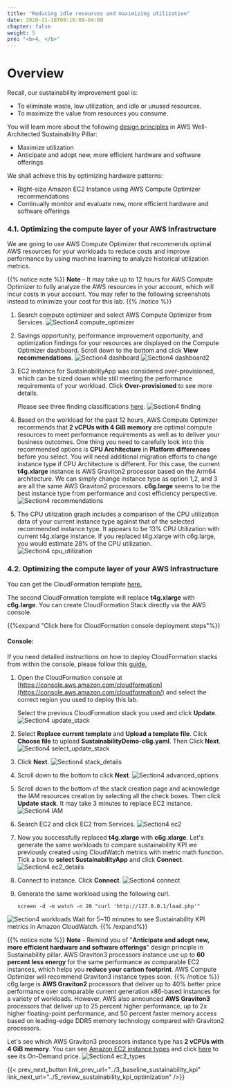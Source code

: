 ```yaml
---
title: "Reducing idle resources and maximizing utilization"
date: 2020-11-18T09:16:09-04:00
chapter: false
weight: 5
pre: "<b>4. </b>"
---
```


# Overview

Recall, our sustainability improvement goal is:
- To eliminate waste, low utilization, and idle or unused resources.
- To maximize the value from resources you consume.

You will learn more about the following [design principles](https://docs.aws.amazon.com/wellarchitected/latest/sustainability-pillar/design-principles-for-sustainability-in-the-cloud.html) in AWS Well-Architected Sustainability Pillar:
* Maximize utilization
* Anticipate and adopt new, more efficient hardware and software offerings

We shall achieve this by optimizing hardware patterns:
* Right-size Amazon EC2 Instance using AWS Compute Optimizer recommendations
* Continually monitor and evaluate new, more efficient hardware and software offerings



### 4.1. Optimizing the compute layer of your AWS Infrastructure

We are going to use AWS Compute Optimizer that recommends optimal AWS resources for your workloads to reduce costs and improve performance by using machine learning to analyze historical utilization metrics. 

{{% notice note %}}
**Note** - It may take up to 12 hours for AWS Compute Optimizer to fully analyze the AWS resources in your account, which will incur costs in your account. You may refer to the following screenshots instead to minimize your cost for this lab. 
{{% /notice %}}

1. Search compute optimizer and select AWS Compute Optimizer from Services.
![Section4 compute_optimizer](/Sustainability/200_optimize_ec2_using_cloudwatch_compute_optimizer/Images/section4/compute_optimizer.png)

2. Savings opportunity, performance improvement opportunity, and optimization findings for your resources are displayed on the Compute Optimizer dashboard. Scroll down to the bottom and click **View recommendations**.
![Section4 dashboard](/Sustainability/200_optimize_ec2_using_cloudwatch_compute_optimizer/Images/section4/dashboard.png)
![Section4 dashboard2](/Sustainability/200_optimize_ec2_using_cloudwatch_compute_optimizer/Images/section4/dashboard2.png)

3. EC2 instance for SustainabilityApp was considered over-provisioned, which can be sized down while still meeting the performance requirements of your workload. Click **Over-provisioned** to see more details.

    Please see three finding classifications [here](https://docs.aws.amazon.com/compute-optimizer/latest/ug/view-ec2-recommendations.html#ec2-recommendations-findings).
![Section4 finding](/Sustainability/200_optimize_ec2_using_cloudwatch_compute_optimizer/Images/section4/finding.png)

4. Based on the workload for the past 12 hours, AWS Compute Optimizer recommends that **2 vCPUs with 4 GiB memory** are optimal compute resources to meet performance requirements as well as to deliver your business outcomes. One thing you need to carefully look into this recommended options is **CPU Architecture** in **Platform differences** before you select. You will need additional migration efforts to change instance type if CPU Architecture is different. 
For this case, the current **t4g.xlarge** instance is AWS Graviton2 processor based on the Arm64 architecture. We can simply change instance type as option 1,2, and 3 are all the same AWS Graviton2 processors.
**c6g.large** seems to be the best instance type from performance and cost efficiency perspective.
![Section4 recommendations](/Sustainability/200_optimize_ec2_using_cloudwatch_compute_optimizer/Images/section4/recommendations.png)

5. The CPU utilization graph includes a comparison of the CPU utilization data of your current instance type against that of the selected recommended instance type. It appears to be 13% CPU Utilization with current t4g.xlarge instance. If you replaced t4g.xlarge with c6g.large, you would estimate 28% of the CPU utilization.
![Section4 cpu_utilization](/Sustainability/200_optimize_ec2_using_cloudwatch_compute_optimizer/Images/section4/cpu_utilization.png)

### 4.2. Optimizing the compute layer of your AWS Infrastructure

You can get the CloudFormation template [here.](/Sustainability/200_optimize_ec2_using_cloudwatch_compute_optimizer/Code/SustainabilityDemo-c6g.yaml "Section4 CFTemplate")

The second CloudFormation template will replace **t4g.xlarge** with **c6g.large**. You can create CloudFormation Stack directly via the AWS console.

{{%expand "Click here for CloudFormation console deployment steps"%}}
#### Console:

If you need detailed instructions on how to deploy CloudFormation stacks from within the console, please follow this [guide.](https://docs.aws.amazon.com/AWSCloudFormation/latest/UserGuide/cfn-console-create-stack.html)

1. Open the CloudFormation console at [https://console.aws.amazon.com/cloudformation](https://console.aws.amazon.com/cloudformation/) and select the correct region you used to deploy this lab.

    Select the previous CloudFormation stack you used and click **Update**.
![Section4 update_stack](/Sustainability/200_optimize_ec2_using_cloudwatch_compute_optimizer/Images/section4/update_stack.png)

2. Select **Replace current template** and **Upload a template file**. Click **Choose file** to upload **SustainabilityDemo-c6g.yaml**. Then Click **Next**.
![Section4 select_update_stack](/Sustainability/200_optimize_ec2_using_cloudwatch_compute_optimizer/Images/section4/select_update_stack.png)

3. Click **Next**.
![Section4 stack_details](/Sustainability/200_optimize_ec2_using_cloudwatch_compute_optimizer/Images/section4/stack_details.png)

4. Scroll down to the bottom to click **Next**.
![Section4 advanced_options](/Sustainability/200_optimize_ec2_using_cloudwatch_compute_optimizer/Images/section4/advanced_options.png)

5. Scroll down to the bottom of the stack creation page and acknowledge the IAM resources creation by selecting all the check boxes. Then click **Update stack**. It may take 3 minutes to replace EC2 instance.
![Section4 IAM](/Sustainability/200_optimize_ec2_using_cloudwatch_compute_optimizer/Images/section4/IAM.png)

6. Search EC2 and click EC2 from Services.
![Section4 ec2](/Sustainability/200_optimize_ec2_using_cloudwatch_compute_optimizer/Images/section4/ec2.png)

7. Now you successfully replaced **t4g.xlarge** with **c6g.xlarge**. Let's generate the same workloads to compare sustainability KPI we previously created using CloudWatch metrics with metric math function. Tick a box to **select SustainabilityApp** and click **Connect**.
![Section4 ec2_details](/Sustainability/200_optimize_ec2_using_cloudwatch_compute_optimizer/Images/section4/ec2_details.png)

8. Connect to instance. Click **Connect**.
![Section4 connect](/Sustainability/200_optimize_ec2_using_cloudwatch_compute_optimizer/Images/section4/connect.png)

9. Generate the same workload using the following curl.
    ```
    screen -d -m watch -n 20 "curl 'http://127.0.0.1/load.php'"
    ```
![Section4 workloads](/Sustainability/200_optimize_ec2_using_cloudwatch_compute_optimizer/Images/section4/workloads.png)
    Wait for 5~10 minutes to see Sustainability KPI metrics in Amazon CloudWatch.
{{% /expand%}}


{{% notice note %}}
**Note** - Remind you of "**Anticipate and adopt new, more efficient hardware and software offerings**" design principle in Sustainability pillar. AWS Graviton3 processors instance use up to **60 percent less energy** for the same performance as comparable EC2 instances, which helps you **reduce your carbon footprint**. AWS Compute Optimizer will recommend Graviton3 instance types soon.
{{% /notice %}}
c6g.large is **AWS Graviton2** processors that deliver up to 40% better price performance over comparable current generation x86-based instances for a variety of workloads. However, AWS also announced **AWS Graviton3** processors that deliver up to 25 percent higher performance, up to 2x higher floating-point performance, and 50 percent faster memory access based on leading-edge DDR5 memory technology compared with Graviton2 processors. 

Let's see which AWS Graviton3 processors instance type has **2 vCPUs with 4 GiB memory**. 
You can see [Amazon EC2 instance types](https://aws.amazon.com/ec2/instance-types/#Compute_Optimized) and click [here](https://aws.amazon.com/ec2/pricing/on-demand/) to see its On-Demand price.
![Section4 ec2_types](/Sustainability/200_optimize_ec2_using_cloudwatch_compute_optimizer/Images/section4/ec2_types.png) 


{{< prev_next_button link_prev_url="../3_baseline_sustainability_kpi" link_next_url="../5_review_sustainability_kpi_optimization" />}}
